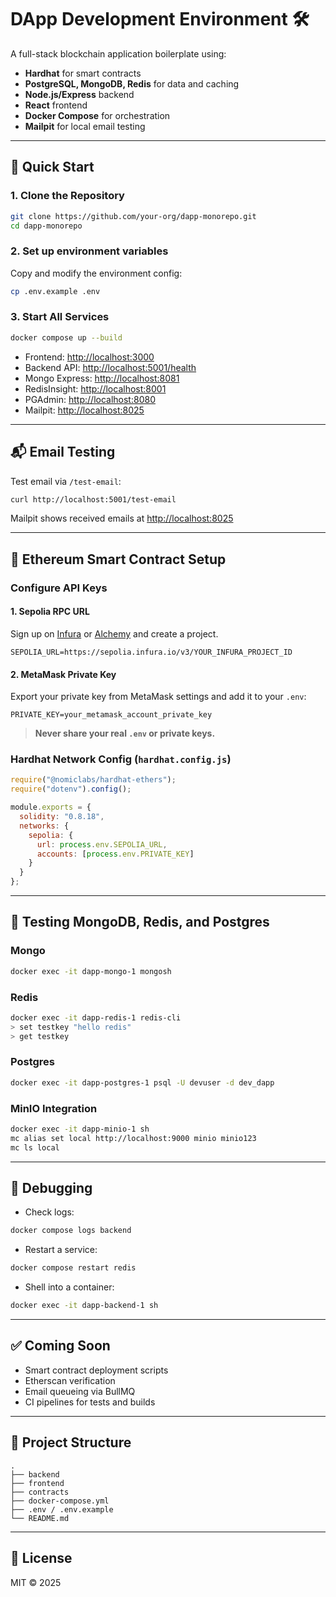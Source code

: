 # DApp Development Environment 🛠️

A full-stack blockchain application boilerplate using:

* **Hardhat** for smart contracts
* **PostgreSQL, MongoDB, Redis** for data and caching
* **Node.js/Express** backend
* **React** frontend
* **Docker Compose** for orchestration
* **Mailpit** for local email testing

---

## 🚀 Quick Start

### 1. Clone the Repository

```bash
git clone https://github.com/your-org/dapp-monorepo.git
cd dapp-monorepo
```

### 2. Set up environment variables

Copy and modify the environment config:

```bash
cp .env.example .env
```

### 3. Start All Services

```bash
docker compose up --build
```

* Frontend: [http://localhost:3000](http://localhost:3000)
* Backend API: [http://localhost:5001/health](http://localhost:5001/health)
* Mongo Express: [http://localhost:8081](http://localhost:8081)
* RedisInsight: [http://localhost:8001](http://localhost:8001)
* PGAdmin: [http://localhost:8080](http://localhost:8080)
* Mailpit: [http://localhost:8025](http://localhost:8025)

---

## 📬 Email Testing

Test email via `/test-email`:

```bash
curl http://localhost:5001/test-email
```

Mailpit shows received emails at [http://localhost:8025](http://localhost:8025)

---

## 🔐 Ethereum Smart Contract Setup

### Configure API Keys

#### 1. Sepolia RPC URL

Sign up on [Infura](https://infura.io/) or [Alchemy](https://alchemy.com/) and create a project.

```env
SEPOLIA_URL=https://sepolia.infura.io/v3/YOUR_INFURA_PROJECT_ID
```

#### 2. MetaMask Private Key

Export your private key from MetaMask settings and add it to your `.env`:

```env
PRIVATE_KEY=your_metamask_account_private_key
```

> **Never share your real `.env` or private keys.**

### Hardhat Network Config (`hardhat.config.js`)

```js
require("@nomiclabs/hardhat-ethers");
require("dotenv").config();

module.exports = {
  solidity: "0.8.18",
  networks: {
    sepolia: {
      url: process.env.SEPOLIA_URL,
      accounts: [process.env.PRIVATE_KEY]
    }
  }
};
```

---

## 🧪 Testing MongoDB, Redis, and Postgres

### Mongo

```bash
docker exec -it dapp-mongo-1 mongosh
```

### Redis

```bash
docker exec -it dapp-redis-1 redis-cli
> set testkey "hello redis"
> get testkey
```

### Postgres

```bash
docker exec -it dapp-postgres-1 psql -U devuser -d dev_dapp
```

### MinIO Integration

```bash
docker exec -it dapp-minio-1 sh
mc alias set local http://localhost:9000 minio minio123
mc ls local
```

---

## 🔧 Debugging

* Check logs:

```bash
docker compose logs backend
```

* Restart a service:

```bash
docker compose restart redis
```

* Shell into a container:

```bash
docker exec -it dapp-backend-1 sh
```

---

## ✅ Coming Soon

* Smart contract deployment scripts
* Etherscan verification
* Email queueing via BullMQ
* CI pipelines for tests and builds

---

## 📁 Project Structure

```
.
├── backend
├── frontend
├── contracts
├── docker-compose.yml
├── .env / .env.example
└── README.md
```

---

## 📄 License

MIT © 2025
